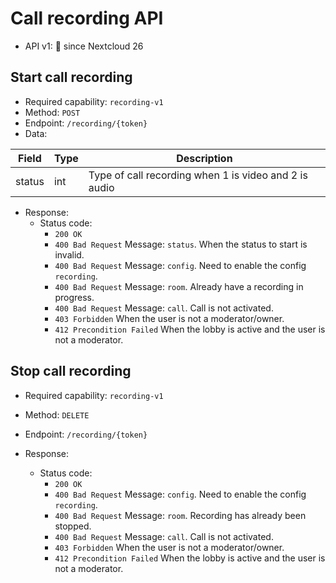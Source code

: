 # Call recording API

* API v1: 🏁 since Nextcloud 26

## Start call recording

* Required capability: `recording-v1`
* Method: `POST`
* Endpoint: `/recording/{token}`
* Data:

| Field  | Type | Description                                           |
| ------ | ---- | ----------------------------------------------------- |
| status | int  | Type of call recording when 1 is video and 2 is audio |

* Response:
    - Status code:
        + `200 OK`
        + `400 Bad Request` Message: `status`. When the status to start is invalid.
        + `400 Bad Request` Message: `config`. Need to enable the config `recording`.
        + `400 Bad Request` Message: `room`. Already have a recording in progress.
        + `400 Bad Request` Message: `call`. Call is not activated.
        + `403 Forbidden` When the user is not a moderator/owner.
        + `412 Precondition Failed` When the lobby is active and the user is not a moderator.

## Stop call recording

* Required capability: `recording-v1`
* Method: `DELETE`
* Endpoint: `/recording/{token}`

* Response:
    - Status code:
        + `200 OK`
        + `400 Bad Request` Message: `config`. Need to enable the config `recording`.
        + `400 Bad Request` Message: `room`. Recording has already been stopped.
        + `400 Bad Request` Message: `call`. Call is not activated.
        + `403 Forbidden` When the user is not a moderator/owner.
        + `412 Precondition Failed` When the lobby is active and the user is not a moderator.
